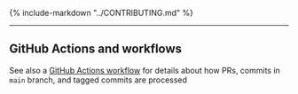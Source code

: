 
{%
   include-markdown "../CONTRIBUTING.md"
%}

----

## GitHub Actions and workflows

See also a [GitHub Actions workflow](./github_workflow.md) for details about how PRs, commits in `main` branch,
and tagged commits are processed
